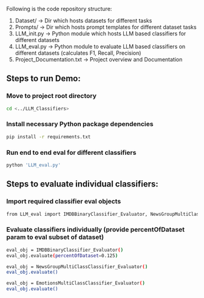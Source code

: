 Following is the code repository structure:

1. Dataset/ -> Dir which hosts datasets for different tasks
2. Prompts/ -> Dir which hosts prompt templates for different dataset tasks
3. LLM_init.py -> Python module which hosts LLM based classifiers for different datasets
4. LLM_eval.py -> Python module to evaluate LLM based classifiers on different datasets (calculates F1, Recall, Precision)
5. Project_Documentation.txt -> Project overview and Documentation 

## Steps to run Demo:

### Move to project root directory
```bash
cd <../LLM_Classifiers>
```
### Install necessary Python package dependencies
```bash
pip install -r requirements.txt
```
### Run end to end eval for different classifiers
```bash
python 'LLM_eval.py'
```

## Steps to evaluate individual classifiers:

### Import required classifier eval objects
```bash
from LLM_eval import IMDBBinaryClassifier_Evaluator, NewsGroupMultiClassClassifier_Evaluator, EmotionsMultiClassClassifier_Evaluator
```
### Evaluate classifiers individually (provide percentOfDataset param to eval subset of dataset)
```bash
eval_obj = IMDBBinaryClassifier_Evaluator()
eval_obj.evaluate(percentOfDataset=0.125)

eval_obj = NewsGroupMultiClassClassifier_Evaluator()
eval_obj.evaluate()

eval_obj = EmotionsMultiClassClassifier_Evaluator()
eval_obj.evaluate()
```
